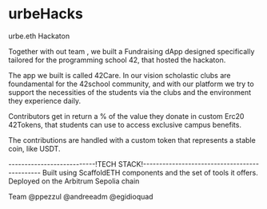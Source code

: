 # urbeHacks
urbe.eth Hackaton

Together with out team , we built a Fundraising dApp designed specifically tailored for the programming school 42, that hosted the hackaton. 

The app we built is called 42Care. 
In our vision scholastic clubs are foundamental for the 42school community, and with our platform we try to support the necessities of the students via the clubs and the environment they experience daily. 

Contributors get in return a % of the value they donate in custom Erc20 42Tokens, that students can use to access exclusive campus benefits. 

The contributions are handled with a custom token that represents a stable coin, like USDT. 




---------------------------!TECH STACK!----------------------------------------------
Built using ScaffoldETH components and the set of tools it offers. 
Deployed on the Arbitrum Sepolia chain


Team @ppezzul @andreeadm @egidioquad
 
